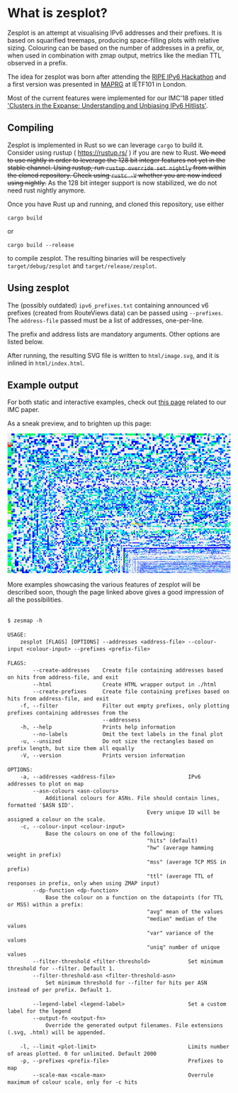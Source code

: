 # What is zesplot?

Zesplot is an attempt at visualising IPv6 addresses and their prefixes. It is
based on squarified treemaps, producing space-filling plots with relative
sizing. Colouring can be based on the number of addresses in a prefix, or, when
used in combination with zmap output, metrics like the median TTL observed in a
prefix.

The idea for zesplot was born after attending the
[RIPE IPv6 Hackathon](https://labs.ripe.net/Members/becha/results-hackathon-version-6) 
and a first version was presented in [MAPRG](https://datatracker.ietf.org/meeting/101/materials/slides-101-maprg-zesplot-an-attempt-to-visualise-ipv6-address-space-00) at IETF101 in London.

Most of the current features were implemented for our IMC'18 paper titled
['Clusters in the Expanse: Understanding and Unbiasing IPv6 Hitlists'](https://ipv6hitlist.github.io).



## Compiling

Zesplot is implemented in Rust so we can leverage `cargo` to build it. Consider
using rustup ( https://rustup.rs/ ) if you are new to Rust. ~~We need to use
nightly in order to leverage the 128 bit integer features not yet in the stable
channel. Using rustup, run `rustup override set nightly` from within the cloned
repository. Check using `rustc -V` whether you are now indeed using nightly.~~
As the 128 bit integer support is now stabilized, we do not need rust nightly
anymore.

Once you have Rust up and running, and cloned this repository, use either

	cargo build

or

	cargo build --release

to compile zesplot. The resulting binaries will be respectively
`target/debug/zesplot` and `target/release/zesplot`.

## Using zesplot

The (possibly outdated) `ipv6_prefixes.txt` containing announced v6 prefixes
(created from RouteViews data) can be passed using `--prefixes`. The
`address-file` passed must be a list of addresses, one-per-line.

The prefix and address lists are mandatory arguments. Other options are listed
below.

After running, the resulting SVG file is written to `html/image.svg`, and it is
inlined in `html/index.html`.


## Example output

For both static and interactive examples, check out [this page](https://ipv6hitlist.github.io/zesplot/) related to our IMC paper.

As a sneak preview, and to brighten up this page:

![zesplot example output](doc/example_output.png)


More examples showcasing the various features of zesplot will be described
soon, though the page linked above gives a good impression of all the
possibilities.

```

$ zesmap -h

USAGE:
    zesplot [FLAGS] [OPTIONS] --addresses <address-file> --colour-input <colour-input> --prefixes <prefix-file>

FLAGS:
        --create-addresses    Create file containing addresses based on hits from address-file, and exit
        --html                Create HTML wrapper output in ./html
        --create-prefixes     Create file containing prefixes based on hits from address-file, and exit
    -f, --filter              Filter out empty prefixes, only plotting prefixes containing addresses from the
                              --addressess
    -h, --help                Prints help information
        --no-labels           Omit the text labels in the final plot
    -u, --unsized             Do not size the rectangles based on prefix length, but size them all equally
    -V, --version             Prints version information

OPTIONS:
    -a, --addresses <address-file>                       IPv6 addresses to plot on map
        --asn-colours <asn-colours>
            Additional colours for ASNs. File should contain lines, formatted '$ASN $ID'.
                                            Every unique ID will be assigned a colour on the scale.
    -c, --colour-input <colour-input>
            Base the colours on one of the following:
                                            "hits" (default)
                                            "hw" (average hamming weight in prefix)
                                            "mss" (average TCP MSS in prefix)
                                            "ttl" (average TTL of responses in prefix, only when using ZMAP input)
        --dp-function <dp-function>
            Base the colour on a function on the datapoints (for TTL or MSS) within a prefix:
                                            "avg" mean of the values
                                            "median" median of the values
                                            "var" variance of the values
                                            "uniq" number of unique values
        --filter-threshold <filter-threshold>            Set minimum threshold for --filter. Default 1.
        --filter-threshold-asn <filter-threshold-asn>
            Set minimum threshold for --filter for hits per ASN instead of per prefix. Default 1.

        --legend-label <legend-label>                    Set a custom label for the legend
        --output-fn <output-fn>
            Override the generated output filenames. File extensions (.svg, .html) will be appended.

    -l, --limit <plot-limit>                             Limits number of areas plotted. 0 for unlimited. Default 2000
    -p, --prefixes <prefix-file>                         Prefixes to map
        --scale-max <scale-max>                          Overrule maximum of colour scale, only for -c hits
```
